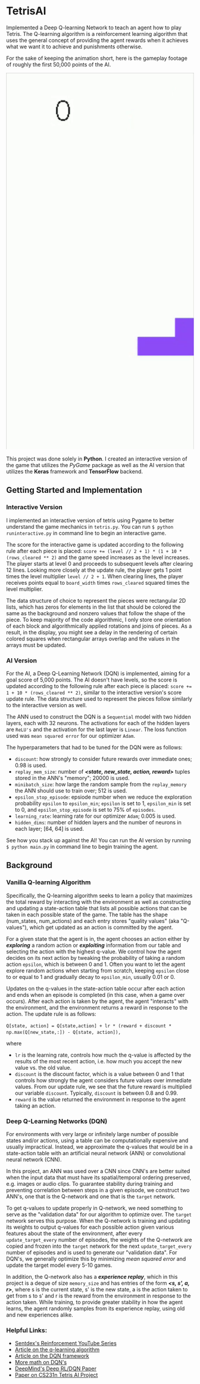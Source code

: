 # TetrisAI
Implemented a Deep Q-learning Network to teach an agent how to play Tetris. The Q-learning algorithm is a reinforcement 
learning algorithm that uses the general concept of providing the agent rewards when it achieves what we want it to achieve 
and punishments otherwise. 

For the sake of keeping the animation short, here is the gameplay footage of roughly the first 50,000 points of the AI.

![Demo - First 10000 points](./demo.gif)

This project was done solely in **Python**. I created an interactive version of the game that utilizes the *PyGame* package as well as the AI version that utilizes the **Keras** framework and **TensorFlow** backend. 


## Getting Started and Implementation
### Interactive Version
I implemented an interactive version of tetris using Pygame to better understand the game mechanics in `tetris.py`.
You can run `$ python runinteractive.py` in command line to begin an interactive game.

The score for the interactive game is updated according to the following rule after each piece is placed: `score += (level // 2 + 1) * (1 + 10 * (rows_cleared ** 2)` and the game speed increases as the level increases. The player starts at level 0 and proceeds to subsequent levels after clearing 12 lines. Looking more closely at the update rule, the player gets 1 point times the level multiplier `level // 2 + 1`. When clearing lines, the player receives points equal to `board_width` times `rows_cleared` squared times the level multiplier.

The data structure of choice to represent the pieces were rectangular 2D lists, which has zeros for elements in the list that should be colored the same as the background and nonzero values that follow the shape of the piece. To keep majority of the code algorithmic, I only store one orientation of each block and algorithmically applied rotations and joins of pieces. As a result, in the display, you might see a delay in the rendering of certain colored squares when rectangular arrays overlap and the values in the arrays must be updated. 

### AI Version
For the AI, a Deep Q-Learning Network (DQN) is implemented, aiming for a goal score of 5,000 points. The AI doesn't have levels, so the score is updated according to the following rule after each piece is placed: `score += 1 + 10 * (rows_cleared ** 2)`, similar to the interactive version's score update rule. The data structure used to represent the pieces follow similarly to the interactive version as well.

The ANN used to construct the DQN is a `Sequential` model with two hidden layers, each with 32 neurons. The activations for each of the hidden layers are `ReLU's` and the activation for the last layer is `Linear`. The loss function used was `mean squared error` for our optimizer `Adam`.

The hyperparameters that had to be tuned for the DQN were as follows:
- `discount`: how strongly to consider future rewards over immediate ones; 0.98 is used.
- `replay_mem_size`: number of ***<state, new_state, action, reward>*** tuples stored in the ANN's "memory"; 20000 is used.
- `minibatch_size`: how large the random sample from the `replay_memory` the ANN should use to train over; 512 is used.
- `epsilon_stop_episode`: epsiode number when we reduce the exploration probability `epsilon` to `epsilon_min`; `epsilon` is set to 1, `epsilon_min` is set to 0, and `epsilon_stop_episode` is set to 75% of `episodes`.
- `learning_rate`: learning rate for our optimizer `Adam`; 0.005 is used.
- `hidden_dims`: number of hidden layers and the number of neurons in each layer; [64, 64] is used.

See how you stack up against the AI! You can run the AI version by running `$ python main.py` in command line to begin training the agent.


## Background
### Vanilla Q-learning Algorithm
Specifically, the Q-learning algorithm seeks to learn a policy that maximizes the total reward by interacting with the environment as well as constructing and updating a state-action table that lists all possible actions that can be taken in each possible state of the game. The table has the shape (num_states, num_actions) and each entry stores "quality values" (aka "Q-values"), which get updated as an action is committed by the agent.

For a given state that the agent is in, the agent chooses an action either by ***exploring*** a random action or ***exploiting*** information from our table and selecting the action with the highest q-value. We control how the agent decides on its next action by tweaking the probability of taking a random action `epsilon`, which is between 0 and 1. Often you want to let the agent explore random actions when starting from scratch, keeping `epsilon` close to or equal to 1 and gradually decay to `epsilon_min`, usually 0.01 or 0.

Updates on the q-values in the state-action table occur after each action and ends when an episode is completed (in this case, when a game over occurs). After each action is taken by the agent, the agent "interacts" with the environment, and the environment returns a reward in response to the action. The update rule is as follows:

`Q[state, action] = Q[state,action] + lr * (reward + discount * np.max(Q[new_state,:]) - Q[state, action]),` 

where
- `lr` is the learning rate, controls how much the q-value is affected by the results of the most recent action, i.e. how much you accept the new value vs. the old value. 
- `discount` is the discount factor, which is a value between 0 and 1 that controls how strongly the agent considers future values over immediate values. From our update rule, we see that the future reward is multiplied our variable `discount`. Typically, `discount` is between 0.8 and 0.99.
- `reward` is the value returned the environment in response to the agent taking an action.


### Deep Q-Learning Networks (DQN)
For environments with very large or infinitely large number of possible states and/or actions, using a table can be computationally expensive and usually impractical. Instead, we approximate the q-values that would be in a state-action table with an artificial neural network (ANN) or convolutional neural network (CNN). 

In this project, an ANN was used over a CNN since CNN's are better suited when the input data that must have its spatial/temporal ordering preserved, e.g. images or audio clips. To guarantee stability during training and preventing correlation between steps in a given episode, we construct two ANN's, one that is the Q-network and one that is the `target` network. 

To get q-values to update properly in Q-network, we need something to serve as the "validation data" for our algorithm to optimize over. The `target` network serves this purpose. When the Q-network is training and updating its weights to output q-values for each possible action given various features about the state of the environment, after every `update_target_every` number of episodes, the weights of the Q-network are copied and frozen into the `target` network for the next `update_target_every` number of episodes and is used to generate our "validation data". For DQN's, we generally optimize this by minimizing *mean squared error* and update the target model every 5-10 games. 

In addition, the Q-network also has a ***experience replay***, which in this project is a deque of size `memory_size` and has entries of the form ***<s, s', a, r>***, where s is the current state, s' is the new state, a is the action taken to get from s to s' and r is the reward from the environment in response to the action taken. While training, to provide greater stability in how the agent learns, the agent randomly samples from its experience replay, using old and new experiences alike. 


### Helpful Links:
- [Sentdex's Reinforcement YouTube Series](https://www.youtube.com/watch?v=yMk_XtIEzH8)
- [Article on the q-learning algorithm](https://towardsdatascience.com/simple-reinforcement-learning-q-learning-fcddc4b6fe56)
- [Article on the DQN framework](https://towardsdatascience.com/self-learning-ai-agents-part-ii-deep-q-learning-b5ac60c3f47)
- [More math on DQN's](https://towardsdatascience.com/dqn-part-1-vanilla-deep-q-networks-6eb4a00febfb)
- [DeepMind's Deep RL/DQN Paper](https://storage.googleapis.com/deepmind-media/dqn/DQNNaturePaper.pdf)
- [Paper on CS231n Tetris AI Project](http://cs231n.stanford.edu/reports/2016/pdfs/121_Report.pdf)
